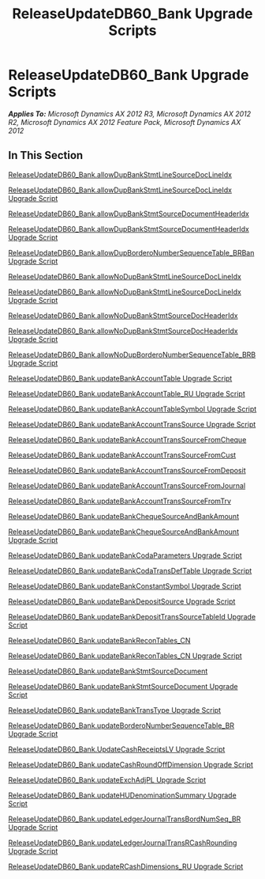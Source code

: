 ﻿---
title: ReleaseUpdateDB60_Bank Upgrade Scripts
TOCTitle: ReleaseUpdateDB60_Bank Upgrade Scripts
ms:assetid: 80632210-5138-48c3-9cee-9625645fe476
ms:mtpsurl: https://msdn.microsoft.com/en-us/library/JJ685905(v=AX.60)
ms:contentKeyID: 49709358
ms.date: 05/18/2015
mtps_version: v=AX.60
---

# ReleaseUpdateDB60\_Bank Upgrade Scripts 


_**Applies To:** Microsoft Dynamics AX 2012 R3, Microsoft Dynamics AX 2012 R2, Microsoft Dynamics AX 2012 Feature Pack, Microsoft Dynamics AX 2012_

## In This Section

[ReleaseUpdateDB60\_Bank.allowDupBankStmtLineSourceDocLineIdx](releaseupdatedb60-bank-allowdupbankstmtlinesourcedoclineidx.md)

[ReleaseUpdateDB60\_Bank.allowDupBankStmtLineSourceDocLineIdx Upgrade Script](releaseupdatedb60-bank-allowdupbankstmtlinesourcedoclineidx-upgrade-script.md)

[ReleaseUpdateDB60\_Bank.allowDupBankStmtSourceDocumentHeaderIdx](releaseupdatedb60-bank-allowdupbankstmtsourcedocumentheaderidx.md)

[ReleaseUpdateDB60\_Bank.allowDupBankStmtSourceDocumentHeaderIdx Upgrade Script](releaseupdatedb60-bank-allowdupbankstmtsourcedocumentheaderidx-upgrade-script.md)

[ReleaseUpdateDB60\_Bank.allowDupBorderoNumberSequenceTable\_BRBan Upgrade Script](releaseupdatedb60-bank-allowdupborderonumbersequencetable-brban-upgrade-script.md)

[ReleaseUpdateDB60\_Bank.allowNoDupBankStmtLineSourceDocLineIdx](releaseupdatedb60-bank-allownodupbankstmtlinesourcedoclineidx.md)

[ReleaseUpdateDB60\_Bank.allowNoDupBankStmtLineSourceDocLineIdx Upgrade Script](releaseupdatedb60-bank-allownodupbankstmtlinesourcedoclineidx-upgrade-script.md)

[ReleaseUpdateDB60\_Bank.allowNoDupBankStmtSourceDocHeaderIdx](releaseupdatedb60-bank-allownodupbankstmtsourcedocheaderidx.md)

[ReleaseUpdateDB60\_Bank.allowNoDupBankStmtSourceDocHeaderIdx Upgrade Script](releaseupdatedb60-bank-allownodupbankstmtsourcedocheaderidx-upgrade-script.md)

[ReleaseUpdateDB60\_Bank.allowNoDupBorderoNumberSequenceTable\_BRB Upgrade Script](releaseupdatedb60-bank-allownodupborderonumbersequencetable-brb-upgrade-script.md)

[ReleaseUpdateDB60\_Bank.updateBankAccountTable Upgrade Script](releaseupdatedb60-bank-updatebankaccounttable-upgrade-script.md)

[ReleaseUpdateDB60\_Bank.updateBankAccountTable\_RU Upgrade Script](releaseupdatedb60-bank-updatebankaccounttable-ru-upgrade-script.md)

[ReleaseUpdateDB60\_Bank.updateBankAccountTableSymbol Upgrade Script](releaseupdatedb60-bank-updatebankaccounttablesymbol-upgrade-script.md)

[ReleaseUpdateDB60\_Bank.updateBankAccountTransSource Upgrade Script](releaseupdatedb60-bank-updatebankaccounttranssource-upgrade-script.md)

[ReleaseUpdateDB60\_Bank.updateBankAccountTransSourceFromCheque](releaseupdatedb60-bank-updatebankaccounttranssourcefromcheque.md)

[ReleaseUpdateDB60\_Bank.updateBankAccountTransSourceFromCust](releaseupdatedb60-bank-updatebankaccounttranssourcefromcust.md)

[ReleaseUpdateDB60\_Bank.updateBankAccountTransSourceFromDeposit](releaseupdatedb60-bank-updatebankaccounttranssourcefromdeposit.md)

[ReleaseUpdateDB60\_Bank.updateBankAccountTransSourceFromJournal](releaseupdatedb60-bank-updatebankaccounttranssourcefromjournal.md)

[ReleaseUpdateDB60\_Bank.updateBankAccountTransSourceFromTrv](releaseupdatedb60-bank-updatebankaccounttranssourcefromtrv.md)

[ReleaseUpdateDB60\_Bank.updateBankChequeSourceAndBankAmount](releaseupdatedb60-bank-updatebankchequesourceandbankamount.md)

[ReleaseUpdateDB60\_Bank.updateBankChequeSourceAndBankAmount Upgrade Script](releaseupdatedb60-bank-updatebankchequesourceandbankamount-upgrade-script.md)

[ReleaseUpdateDB60\_Bank.updateBankCodaParameters Upgrade Script](releaseupdatedb60-bank-updatebankcodaparameters-upgrade-script.md)

[ReleaseUpdateDB60\_Bank.updateBankCodaTransDefTable Upgrade Script](releaseupdatedb60-bank-updatebankcodatransdeftable-upgrade-script.md)

[ReleaseUpdateDB60\_Bank.updateBankConstantSymbol Upgrade Script](releaseupdatedb60-bank-updatebankconstantsymbol-upgrade-script.md)

[ReleaseUpdateDB60\_Bank.updateBankDepositSource Upgrade Script](releaseupdatedb60-bank-updatebankdepositsource-upgrade-script.md)

[ReleaseUpdateDB60\_Bank.updateBankDepositTransSourceTableId Upgrade Script](releaseupdatedb60-bank-updatebankdeposittranssourcetableid-upgrade-script.md)

[ReleaseUpdateDB60\_Bank.updateBankReconTables\_CN](releaseupdatedb60-bank-updatebankrecontables-cn.md)

[ReleaseUpdateDB60\_Bank.updateBankReconTables\_CN Upgrade Script](releaseupdatedb60-bank-updatebankrecontables-cn-upgrade-script.md)

[ReleaseUpdateDB60\_Bank.updateBankStmtSourceDocument](releaseupdatedb60-bank-updatebankstmtsourcedocument.md)

[ReleaseUpdateDB60\_Bank.updateBankStmtSourceDocument Upgrade Script](releaseupdatedb60-bank-updatebankstmtsourcedocument-upgrade-script.md)

[ReleaseUpdateDB60\_Bank.updateBankTransType Upgrade Script](releaseupdatedb60-bank-updatebanktranstype-upgrade-script.md)

[ReleaseUpdateDB60\_Bank.updateBorderoNumberSequenceTable\_BR Upgrade Script](releaseupdatedb60-bank-updateborderonumbersequencetable-br-upgrade-script.md)

[ReleaseUpdateDB60\_Bank.UpdateCashReceiptsLV Upgrade Script](releaseupdatedb60-bank-updatecashreceiptslv-upgrade-script.md)

[ReleaseUpdateDB60\_Bank.updateCashRoundOffDimension Upgrade Script](releaseupdatedb60-bank-updatecashroundoffdimension-upgrade-script.md)

[ReleaseUpdateDB60\_Bank.updateExchAdjPL Upgrade Script](releaseupdatedb60-bank-updateexchadjpl-upgrade-script.md)

[ReleaseUpdateDB60\_Bank.updateHUDenominationSummary Upgrade Script](releaseupdatedb60-bank-updatehudenominationsummary-upgrade-script.md)

[ReleaseUpdateDB60\_Bank.updateLedgerJournalTransBordNumSeq\_BR Upgrade Script](releaseupdatedb60-bank-updateledgerjournaltransbordnumseq-br-upgrade-script.md)

[ReleaseUpdateDB60\_Bank.updateLedgerJournalTransRCashRounding Upgrade Script](releaseupdatedb60-bank-updateledgerjournaltransrcashrounding-upgrade-script.md)

[ReleaseUpdateDB60\_Bank.updateRCashDimensions\_RU Upgrade Script](releaseupdatedb60-bank-updatercashdimensions-ru-upgrade-script.md)

  


